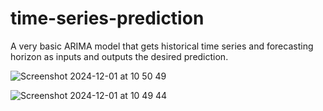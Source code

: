 # time-series-prediction
A very basic ARIMA model that gets historical time series and forecasting horizon as inputs and outputs the desired prediction.

![Screenshot 2024-12-01 at 10 50 49](https://github.com/user-attachments/assets/6e68853d-d107-474b-9237-282224b7ae02)




![Screenshot 2024-12-01 at 10 49 44](https://github.com/user-attachments/assets/3f2a07e2-0908-4f4b-8b45-ff42305be04d)

